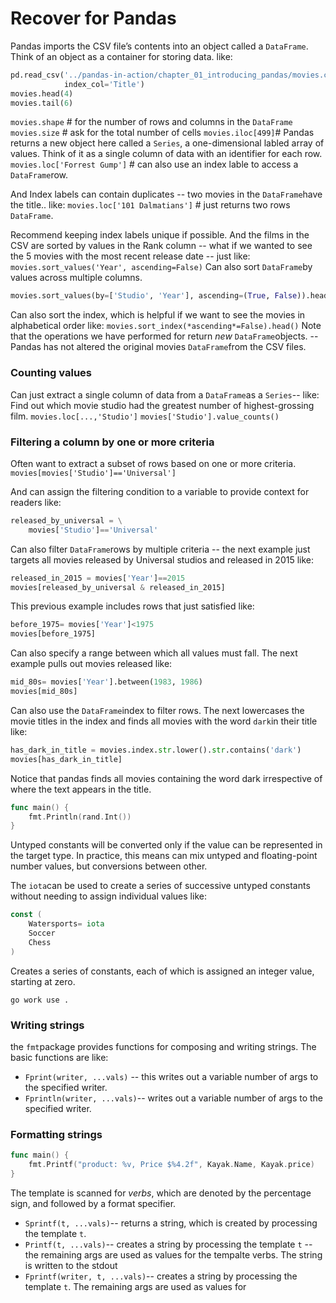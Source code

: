 # Recover for Pandas

Pandas imports the CSV file’s contents into an object called a `DataFrame`. Think of an object as a container for storing data. like:

```python
pd.read_csv('../pandas-in-action/chapter_01_introducing_pandas/movies.csv',
            index_col='Title')
movies.head(4)
movies.tail(6)
```

`movies.shape` # for the number of rows and columns in the `DataFrame`
`movies.size` # ask for the total number of cells
`movies.iloc[499]`# Pandas returns a new object here called a `Series`, a one-dimensional labled array of values. Think of it as a single column of data with an identifier for each row.
`movies.loc['Forrest Gump']` # can also use an index lable to access a `DataFrame`row.

And Index labels can contain duplicates -- two movies in the `DataFrame`have the title.. like:
`movies.loc['101 Dalmatians']` # just returns two rows `DataFrame`. 

Recommend keeping index labels unique if possible. And the films in the CSV are sorted by values in the Rank column -- what if we wanted to see the 5 movies with the most recent release date -- just like:
`movies.sort_values('Year', ascending=False)`
Can also sort `DataFrame`by values across multiple columns.

```python
movies.sort_values(by=['Studio', 'Year'], ascending=(True, False)).head()
```

Can also sort the index, which is helpful if we want to see the movies in alphabetical order like:
`movies.sort_index(*ascending*=False).head()`
Note that the operations we have performed for return *new* `DataFrame`objects. -- Pandas has not altered the original movies `DataFrame`from the CSV files.

### Counting values

Can just extract a single column of data from a `DataFrame`as a `Series`-- like: Find out which movie studio had the greatest number of highest-grossing film. `movies.loc[...,'Studio']`
`movies['Studio'].value_counts()`

### Filtering a column by one or more criteria

Often want to extract a subset of rows based on one or more criteria.
`movies[movies['Studio']=='Universal']`

And can assign the filtering condition to a variable to provide context for readers like:

```python
released_by_universal = \
    movies['Studio']=='Universal'
```

Can also filter `DataFrame`rows by multiple criteria -- the next example just targets all movies released by Universal studios and released in 2015 like:

```python
released_in_2015 = movies['Year']==2015
movies[released_by_universal & released_in_2015]
```

This previous example includes rows that just satisfied like:

```python
before_1975= movies['Year']<1975
movies[before_1975]
```

Can also specify a range between which all values must fall. The next example pulls out movies released like:

```python
mid_80s= movies['Year'].between(1983, 1986)
movies[mid_80s]
```

Can also use the `DataFrame`index to filter rows. The next lowercases the movie titles in the index and finds all movies with the word `dark`in their title like:

```python
has_dark_in_title = movies.index.str.lower().str.contains('dark')
movies[has_dark_in_title]
```

Notice that pandas finds all movies containing the word dark irrespective of where the text appears in the title.

```go
func main() {
	fmt.Println(rand.Int())
}
```

Untyped constants will be converted only if the value can be represented in the target type. In practice, this means can mix untyped and floating-point number values, but conversions between other.

The `iota`can be used to create a series of successive untyped constants without needing to assign individual values like:

```go
const (
	Watersports= iota
    Soccer
    Chess
)
```

Creates a series of constants, each of which is assigned an integer value, starting at zero.

`go work use .`

### Writing strings

the `fmt`package provides functions for composing and writing strings. The basic functions are like:

- `Fprint(writer, ...vals)` -- this writes out a variable number of args to the specified writer.
- `Fprintln(writer, ...vals)`-- writes out a variable number of args to the specified writer.

### Formatting strings

```go
func main() {
	fmt.Printf("product: %v, Price $%4.2f", Kayak.Name, Kayak.price)
}
```

The template is scanned for *verbs*, which are denoted by the percentage sign, and followed by a format specifier.

- `Sprintf(t, ...vals)`-- returns a string, which is created by processing the template `t`.
- `Printf(t, ...vals)`-- creates a string by processing the template `t` -- the remaining args are used as values for the tempalte verbs. The string is written to the stdout
- `Fprintf(writer, t, ...vals)`-- creates a string by processing the template `t`. The remaining args are used as values for
